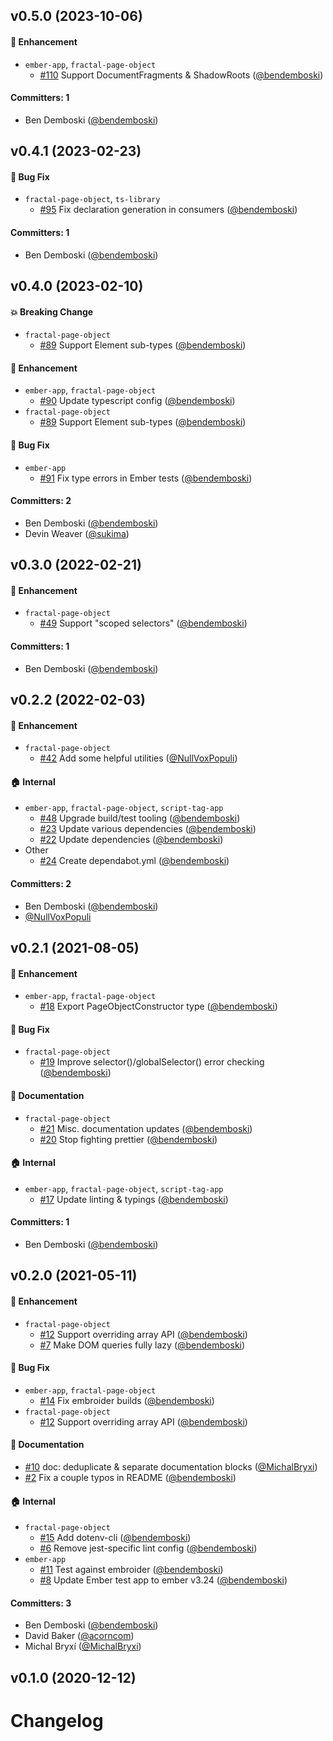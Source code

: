 




## v0.5.0 (2023-10-06)

#### :rocket: Enhancement
* `ember-app`, `fractal-page-object`
  * [#110](https://github.com/bendemboski/fractal-page-object/pull/110) Support DocumentFragments & ShadowRoots ([@bendemboski](https://github.com/bendemboski))

#### Committers: 1
- Ben Demboski ([@bendemboski](https://github.com/bendemboski))

## v0.4.1 (2023-02-23)

#### :bug: Bug Fix
* `fractal-page-object`, `ts-library`
  * [#95](https://github.com/bendemboski/fractal-page-object/pull/95) Fix declaration generation in consumers ([@bendemboski](https://github.com/bendemboski))

#### Committers: 1
- Ben Demboski ([@bendemboski](https://github.com/bendemboski))

## v0.4.0 (2023-02-10)

#### :boom: Breaking Change
* `fractal-page-object`
  * [#89](https://github.com/bendemboski/fractal-page-object/pull/89) Support Element sub-types ([@bendemboski](https://github.com/bendemboski))

#### :rocket: Enhancement
* `ember-app`, `fractal-page-object`
  * [#90](https://github.com/bendemboski/fractal-page-object/pull/90) Update typescript config ([@bendemboski](https://github.com/bendemboski))
* `fractal-page-object`
  * [#89](https://github.com/bendemboski/fractal-page-object/pull/89) Support Element sub-types ([@bendemboski](https://github.com/bendemboski))

#### :bug: Bug Fix
* `ember-app`
  * [#91](https://github.com/bendemboski/fractal-page-object/pull/91) Fix type errors in Ember tests ([@bendemboski](https://github.com/bendemboski))

#### Committers: 2
- Ben Demboski ([@bendemboski](https://github.com/bendemboski))
- Devin Weaver ([@sukima](https://github.com/sukima))

## v0.3.0 (2022-02-21)

#### :rocket: Enhancement
* `fractal-page-object`
  * [#49](https://github.com/bendemboski/fractal-page-object/pull/49) Support "scoped selectors" ([@bendemboski](https://github.com/bendemboski))

#### Committers: 1
- Ben Demboski ([@bendemboski](https://github.com/bendemboski))

## v0.2.2 (2022-02-03)

#### :rocket: Enhancement
* `fractal-page-object`
  * [#42](https://github.com/bendemboski/fractal-page-object/pull/42) Add some helpful utilities ([@NullVoxPopuli](https://github.com/NullVoxPopuli))

#### :house: Internal
* `ember-app`, `fractal-page-object`, `script-tag-app`
  * [#48](https://github.com/bendemboski/fractal-page-object/pull/48) Upgrade build/test tooling ([@bendemboski](https://github.com/bendemboski))
  * [#23](https://github.com/bendemboski/fractal-page-object/pull/23) Update various dependencies ([@bendemboski](https://github.com/bendemboski))
  * [#22](https://github.com/bendemboski/fractal-page-object/pull/22) Update dependencies ([@bendemboski](https://github.com/bendemboski))
* Other
  * [#24](https://github.com/bendemboski/fractal-page-object/pull/24) Create dependabot.yml ([@bendemboski](https://github.com/bendemboski))

#### Committers: 2
- Ben Demboski ([@bendemboski](https://github.com/bendemboski))
- [@NullVoxPopuli](https://github.com/NullVoxPopuli)

## v0.2.1 (2021-08-05)

#### :rocket: Enhancement
* `ember-app`, `fractal-page-object`
  * [#18](https://github.com/bendemboski/fractal-page-object/pull/18) Export PageObjectConstructor type ([@bendemboski](https://github.com/bendemboski))

#### :bug: Bug Fix
* `fractal-page-object`
  * [#19](https://github.com/bendemboski/fractal-page-object/pull/19) Improve selector()/globalSelector() error checking ([@bendemboski](https://github.com/bendemboski))

#### :memo: Documentation
* `fractal-page-object`
  * [#21](https://github.com/bendemboski/fractal-page-object/pull/21) Misc. documentation updates ([@bendemboski](https://github.com/bendemboski))
  * [#20](https://github.com/bendemboski/fractal-page-object/pull/20) Stop fighting prettier ([@bendemboski](https://github.com/bendemboski))

#### :house: Internal
* `ember-app`, `fractal-page-object`, `script-tag-app`
  * [#17](https://github.com/bendemboski/fractal-page-object/pull/17) Update linting & typings ([@bendemboski](https://github.com/bendemboski))

#### Committers: 1
- Ben Demboski ([@bendemboski](https://github.com/bendemboski))

## v0.2.0 (2021-05-11)

#### :rocket: Enhancement
* `fractal-page-object`
  * [#12](https://github.com/bendemboski/fractal-page-object/pull/12) Support overriding array API ([@bendemboski](https://github.com/bendemboski))
  * [#7](https://github.com/bendemboski/fractal-page-object/pull/7) Make DOM queries fully lazy ([@bendemboski](https://github.com/bendemboski))

#### :bug: Bug Fix
* `ember-app`, `fractal-page-object`
  * [#14](https://github.com/bendemboski/fractal-page-object/pull/14) Fix embroider builds ([@bendemboski](https://github.com/bendemboski))
* `fractal-page-object`
  * [#12](https://github.com/bendemboski/fractal-page-object/pull/12) Support overriding array API ([@bendemboski](https://github.com/bendemboski))

#### :memo: Documentation
* [#10](https://github.com/bendemboski/fractal-page-object/pull/10) doc: deduplicate & separate documentation blocks ([@MichalBryxi](https://github.com/MichalBryxi))
* [#2](https://github.com/bendemboski/fractal-page-object/pull/2) Fix a couple typos in README ([@bendemboski](https://github.com/bendemboski))

#### :house: Internal
* `fractal-page-object`
  * [#15](https://github.com/bendemboski/fractal-page-object/pull/15) Add dotenv-cli ([@bendemboski](https://github.com/bendemboski))
  * [#6](https://github.com/bendemboski/fractal-page-object/pull/6) Remove jest-specific lint config ([@bendemboski](https://github.com/bendemboski))
* `ember-app`
  * [#11](https://github.com/bendemboski/fractal-page-object/pull/11) Test against embroider ([@bendemboski](https://github.com/bendemboski))
  * [#8](https://github.com/bendemboski/fractal-page-object/pull/8) Update Ember test app to ember v3.24 ([@bendemboski](https://github.com/bendemboski))

#### Committers: 3
- Ben Demboski ([@bendemboski](https://github.com/bendemboski))
- David Baker ([@acorncom](https://github.com/acorncom))
- Michal Bryxí ([@MichalBryxi](https://github.com/MichalBryxi))

## v0.1.0 (2020-12-12)

# Changelog
